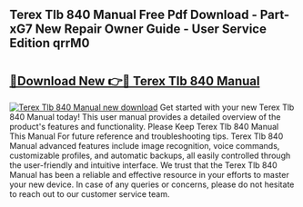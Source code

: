 ## Terex Tlb 840 Manual Free Pdf Download - Part-xG7 New Repair Owner Guide - User Service Edition qrrM0

# <h2><a href="http://bc81333.oget.top/?id=Terex+Tlb+840+Manual">🔗Download New 👉🔴 Terex Tlb 840 Manual</a></h2>

[![Terex Tlb 840 Manual new download](https://i.imgur.com/5g1atiW.png)](http://bc81333.oget.top/?id=Terex+Tlb+840+Manual)
Get started with your new Terex Tlb 840 Manual today! This user manual provides a detailed overview of the product's features and functionality. Please Keep Terex Tlb 840 Manual This Manual For future reference and troubleshooting tips. Terex Tlb 840 Manual advanced features include image recognition, voice commands, customizable profiles, and automatic backups, all easily controlled through the user-friendly and intuitive interface. We trust that the Terex Tlb 840 Manual has been a reliable and effective resource in your efforts to master your new device. In case of any queries or concerns, please do not hesitate to reach out to our customer service team.
